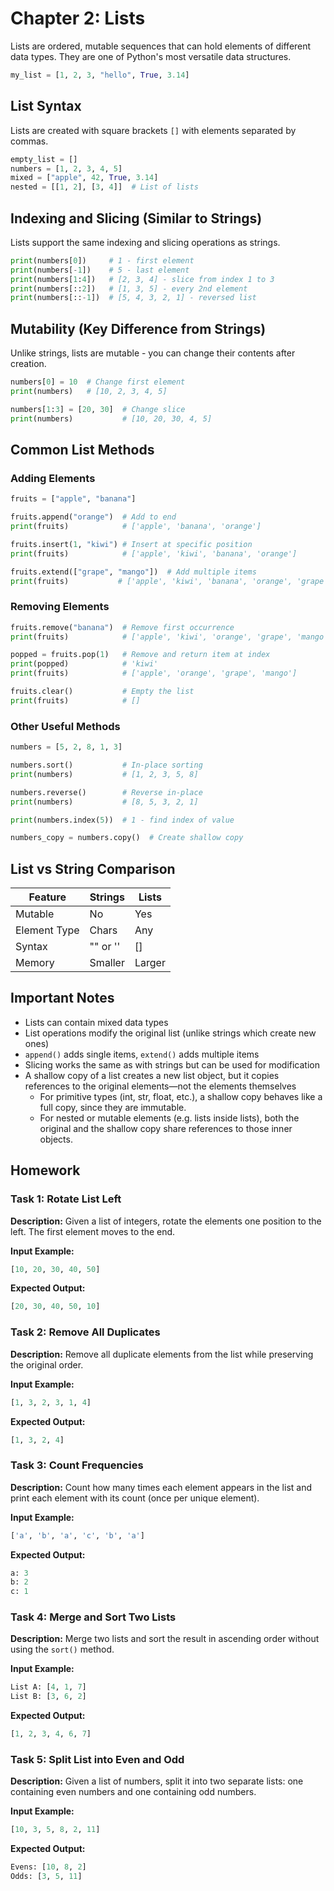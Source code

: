 # Chapter 2: Lists
Lists are ordered, mutable sequences that can hold elements of different data types. They are one of Python's most versatile data structures.

```python
my_list = [1, 2, 3, "hello", True, 3.14]
```

## List Syntax
Lists are created with square brackets `[]` with elements separated by commas.

```python
empty_list = []
numbers = [1, 2, 3, 4, 5]
mixed = ["apple", 42, True, 3.14]
nested = [[1, 2], [3, 4]]  # List of lists
```

## Indexing and Slicing (Similar to Strings)
Lists support the same indexing and slicing operations as strings.

```python
print(numbers[0])     # 1 - first element
print(numbers[-1])    # 5 - last element
print(numbers[1:4])   # [2, 3, 4] - slice from index 1 to 3
print(numbers[::2])   # [1, 3, 5] - every 2nd element
print(numbers[::-1])  # [5, 4, 3, 2, 1] - reversed list
```

## Mutability (Key Difference from Strings)
Unlike strings, lists are mutable - you can change their contents after creation.

```python
numbers[0] = 10  # Change first element
print(numbers)   # [10, 2, 3, 4, 5]

numbers[1:3] = [20, 30]  # Change slice
print(numbers)           # [10, 20, 30, 4, 5]
```

## Common List Methods

### Adding Elements
```python
fruits = ["apple", "banana"]

fruits.append("orange")  # Add to end
print(fruits)            # ['apple', 'banana', 'orange']

fruits.insert(1, "kiwi") # Insert at specific position
print(fruits)            # ['apple', 'kiwi', 'banana', 'orange']

fruits.extend(["grape", "mango"])  # Add multiple items
print(fruits)           # ['apple', 'kiwi', 'banana', 'orange', 'grape', 'mango']
```

### Removing Elements
```python
fruits.remove("banana")  # Remove first occurrence
print(fruits)            # ['apple', 'kiwi', 'orange', 'grape', 'mango']

popped = fruits.pop(1)   # Remove and return item at index
print(popped)            # 'kiwi'
print(fruits)            # ['apple', 'orange', 'grape', 'mango']

fruits.clear()           # Empty the list
print(fruits)            # []
```

### Other Useful Methods
```python
numbers = [5, 2, 8, 1, 3]

numbers.sort()           # In-place sorting
print(numbers)           # [1, 2, 3, 5, 8]

numbers.reverse()        # Reverse in-place
print(numbers)           # [8, 5, 3, 2, 1]

print(numbers.index(5))  # 1 - find index of value

numbers_copy = numbers.copy()  # Create shallow copy
```

## List vs String Comparison
| Feature        | Strings | Lists |
|---------------|---------|-------|
| Mutable       | No      | Yes   |
| Element Type  | Chars   | Any   |
| Syntax        | "" or '' | []   |
| Memory       | Smaller | Larger |


## Important Notes

- Lists can contain mixed data types
- List operations modify the original list (unlike strings which create new ones)
- `append()` adds single items, `extend()` adds multiple items
- Slicing works the same as with strings but can be used for modification
- A shallow copy of a list creates a new list object, but it copies references to the original elements—not the elements themselves
    - For primitive types (int, str, float, etc.), a shallow copy behaves like a full copy, since they are immutable.
    - For nested or mutable elements (e.g. lists inside lists), both the original and the shallow copy share references to those inner objects.


## Homework

### Task 1: Rotate List Left

**Description:**
Given a list of integers, rotate the elements one position to the left.
The first element moves to the end.

**Input Example:**

```python
[10, 20, 30, 40, 50]
```

**Expected Output:**

```python
[20, 30, 40, 50, 10]
```

### Task 2: Remove All Duplicates

**Description:**
Remove all duplicate elements from the list while preserving the original order.

**Input Example:**

```python
[1, 3, 2, 3, 1, 4]
```

**Expected Output:**

```python
[1, 3, 2, 4]
```

### Task 3: Count Frequencies

**Description:**
Count how many times each element appears in the list and print each element with its count (once per unique element).

**Input Example:**

```python
['a', 'b', 'a', 'c', 'b', 'a']
```

**Expected Output:**

```python
a: 3  
b: 2  
c: 1
```

### Task 4: Merge and Sort Two Lists

**Description:**
Merge two lists and sort the result in ascending order without using the `sort()` method.

**Input Example:**

```python
List A: [4, 1, 7]  
List B: [3, 6, 2]
```

**Expected Output:**

```python
[1, 2, 3, 4, 6, 7]
```

### Task 5: Split List into Even and Odd

**Description:**
Given a list of numbers, split it into two separate lists: one containing even numbers and one containing odd numbers.

**Input Example:**

```python
[10, 3, 5, 8, 2, 11]
```

**Expected Output:**

```python
Evens: [10, 8, 2]  
Odds: [3, 5, 11]
```
